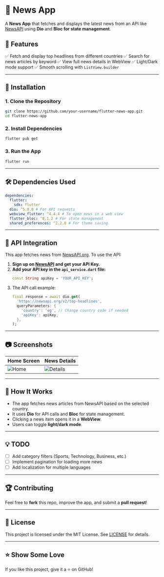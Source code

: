 # 📰 News App

A **News App** that fetches and displays the latest news from an API like [NewsAPI](https://newsapi.org/) using **Dio** and **Bloc for state management**.

## 📌 Features
✅ Fetch and display top headlines from different countries
✅ Search for news articles by keyword
✅ View full news details in WebView
✅ Light/Dark mode support
✅ Smooth scrolling with `ListView.builder`

---

## 🚀 Installation

### **1. Clone the Repository**
```sh
git clone https://github.com/your-username/flutter-news-app.git
cd flutter-news-app
```

### **2. Install Dependencies**
```sh
flutter pub get
```

### **3. Run the App**
```sh
flutter run
```

---

## 🛠️ Dependencies Used
```yaml
dependencies:
  flutter:
    sdk: flutter
  dio: ^5.0.0 # For API requests
  webview_flutter: ^4.4.4 # To open news in a web view
  flutter_bloc: ^8.1.2 # For state management
  shared_preferences: ^2.2.0 # For theme saving
```

---

## 📡 API Integration
This app fetches news from [NewsAPI.org](https://newsapi.org/). To use the API:
1. **Sign up on [NewsAPI](https://newsapi.org/) and get your API Key.**
2. **Add your API key in the `api_service.dart` file:**
   ```dart
   const String apiKey = 'YOUR_API_KEY';
   ```
3. The API call example:
   ```dart
   final response = await dio.get(
     'https://newsapi.org/v2/top-headlines',
     queryParameters: {
       'country': 'eg', // Change country code if needed
       'apiKey': apiKey,
     },
   );
   ```

---

## 📷 Screenshots
| Home Screen | News Details |
|-------------|-------------|
| ![Home](https://via.placeholder.com/300) | ![Details](https://via.placeholder.com/300) |

---

## 🎯 How It Works
- The app fetches news articles from NewsAPI based on the selected country.
- It uses **Dio** for API calls and **Bloc** for state management.
- Clicking a news item opens it in a **WebView**.
- Users can toggle **light/dark mode**.

---

## 💡 TODO
- [ ] Add category filters (Sports, Technology, Business, etc.)
- [ ] Implement pagination for loading more news
- [ ] Add localization for multiple languages

---

## 🏆 Contributing
Feel free to **fork** this repo, improve the app, and submit a **pull request**!

---

## 📄 License
This project is licensed under the MIT License. See [LICENSE](LICENSE) for details.

---

## ⭐ Show Some Love
If you like this project, give it a ⭐ on GitHub!

